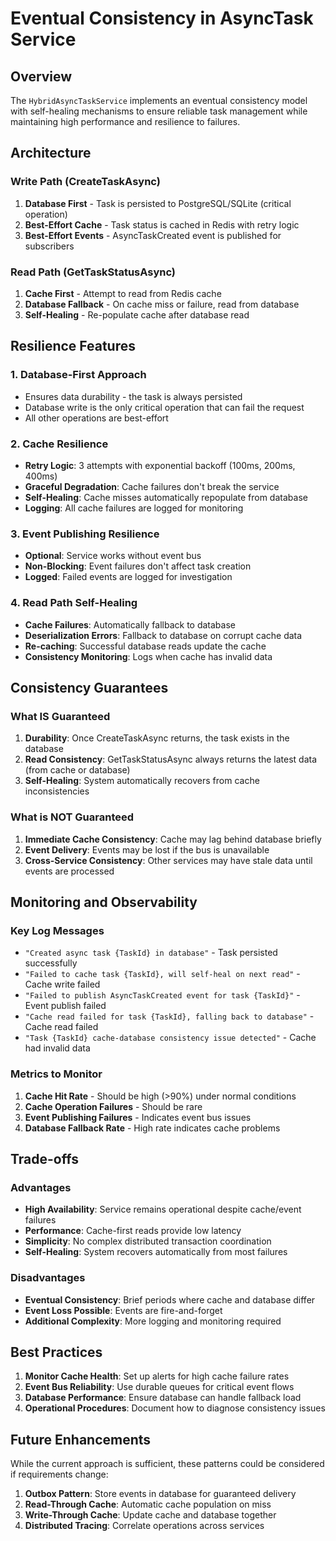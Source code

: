 # Eventual Consistency in AsyncTask Service

## Overview

The `HybridAsyncTaskService` implements an eventual consistency model with self-healing mechanisms to ensure reliable task management while maintaining high performance and resilience to failures.

## Architecture

### Write Path (CreateTaskAsync)
1. **Database First** - Task is persisted to PostgreSQL/SQLite (critical operation)
2. **Best-Effort Cache** - Task status is cached in Redis with retry logic
3. **Best-Effort Events** - AsyncTaskCreated event is published for subscribers

### Read Path (GetTaskStatusAsync)
1. **Cache First** - Attempt to read from Redis cache
2. **Database Fallback** - On cache miss or failure, read from database
3. **Self-Healing** - Re-populate cache after database read

## Resilience Features

### 1. Database-First Approach
- Ensures data durability - the task is always persisted
- Database write is the only critical operation that can fail the request
- All other operations are best-effort

### 2. Cache Resilience
- **Retry Logic**: 3 attempts with exponential backoff (100ms, 200ms, 400ms)
- **Graceful Degradation**: Cache failures don't break the service
- **Self-Healing**: Cache misses automatically repopulate from database
- **Logging**: All cache failures are logged for monitoring

### 3. Event Publishing Resilience
- **Optional**: Service works without event bus
- **Non-Blocking**: Event failures don't affect task creation
- **Logged**: Failed events are logged for investigation

### 4. Read Path Self-Healing
- **Cache Failures**: Automatically fallback to database
- **Deserialization Errors**: Fallback to database on corrupt cache data
- **Re-caching**: Successful database reads update the cache
- **Consistency Monitoring**: Logs when cache has invalid data

## Consistency Guarantees

### What IS Guaranteed
1. **Durability**: Once CreateTaskAsync returns, the task exists in the database
2. **Read Consistency**: GetTaskStatusAsync always returns the latest data (from cache or database)
3. **Self-Healing**: System automatically recovers from cache inconsistencies

### What is NOT Guaranteed
1. **Immediate Cache Consistency**: Cache may lag behind database briefly
2. **Event Delivery**: Events may be lost if the bus is unavailable
3. **Cross-Service Consistency**: Other services may have stale data until events are processed

## Monitoring and Observability

### Key Log Messages
- `"Created async task {TaskId} in database"` - Task persisted successfully
- `"Failed to cache task {TaskId}, will self-heal on next read"` - Cache write failed
- `"Failed to publish AsyncTaskCreated event for task {TaskId}"` - Event publish failed
- `"Cache read failed for task {TaskId}, falling back to database"` - Cache read failed
- `"Task {TaskId} cache-database consistency issue detected"` - Cache had invalid data

### Metrics to Monitor
1. **Cache Hit Rate** - Should be high (>90%) under normal conditions
2. **Cache Operation Failures** - Should be rare
3. **Event Publishing Failures** - Indicates event bus issues
4. **Database Fallback Rate** - High rate indicates cache problems

## Trade-offs

### Advantages
- **High Availability**: Service remains operational despite cache/event failures
- **Performance**: Cache-first reads provide low latency
- **Simplicity**: No complex distributed transaction coordination
- **Self-Healing**: System recovers automatically from most failures

### Disadvantages
- **Eventual Consistency**: Brief periods where cache and database differ
- **Event Loss Possible**: Events are fire-and-forget
- **Additional Complexity**: More logging and monitoring required

## Best Practices

1. **Monitor Cache Health**: Set up alerts for high cache failure rates
2. **Event Bus Reliability**: Use durable queues for critical event flows
3. **Database Performance**: Ensure database can handle fallback load
4. **Operational Procedures**: Document how to diagnose consistency issues

## Future Enhancements

While the current approach is sufficient, these patterns could be considered if requirements change:

1. **Outbox Pattern**: Store events in database for guaranteed delivery
2. **Read-Through Cache**: Automatic cache population on miss
3. **Write-Through Cache**: Update cache and database together
4. **Distributed Tracing**: Correlate operations across services